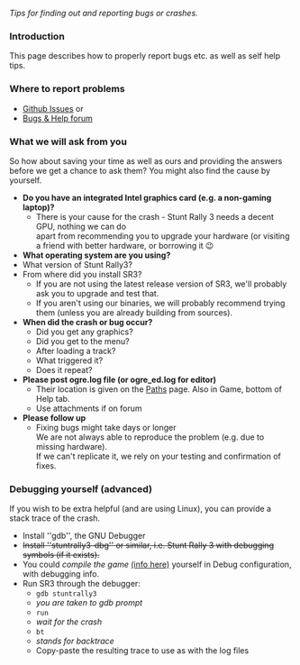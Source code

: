 _Tips for finding out and reporting bugs or crashes._

### Introduction

This page describes how to properly report bugs etc. as well as self help tips.

### Where to report problems

  * [Github Issues](https://github.com/stuntrally/stuntrally3/issues) or
  * [Bugs & Help forum](https://forum.freegamedev.net/viewforum.php?f=78)

### What we will ask from you

So how about saving your time as well as ours and providing the answers before we get a chance to ask them? You might also find the cause by yourself.

  * **Do you have an integrated Intel graphics card (e.g. a non-gaming laptop)?**
    * There is your cause for the crash - Stunt Rally 3 needs a decent GPU, nothing we can do  
    apart from recommending you to upgrade your hardware (or visiting a friend with better hardware, or borrowing it 😉
  * **What operating system are you using?**
  * What version of Stunt Rally3?
  * From where did you install SR3?
    * If you are not using the latest release version of SR3, we'll probably ask you to upgrade and test that.
    * If you aren't using our binaries, we will probably recommend trying them (unless you are already building from sources).
  * **When did the crash or bug occur?**
    * Did you get any graphics?
    * Did you get to the menu?
    * After loading a track?
    * What triggered it?
    * Does it repeat?
  * **Please post ogre.log file (or ogre_ed.log for editor)**
    * Their location is given on the [Paths](Paths.md) page. Also in Game, bottom of Help tab.
    * Use attachments if on forum
  * **Please follow up**
    * Fixing bugs might take days or longer  
    We are not always able to reproduce the problem (e.g. due to missing hardware).  
    If we can't replicate it, we rely on your testing and confirmation of fixes.

### Debugging yourself (advanced)

If you wish to be extra helpful (and are using Linux), you can provide a stack trace of the crash.

  - Install ''gdb'', the GNU Debugger
  - <del>Install ''stuntrally3-dbg'' or similar, i.e. Stunt Rally 3 with debugging symbols (if it exists).</del>
  - You could *compile the game* [(info here)](Building.md) yourself in Debug configuration, with debugging info.
  - Run SR3 through the debugger:
    * `gdb stuntrally3`
    * _you are taken to gdb prompt_
    * `run`
    * _wait for the crash_
    * `bt`
    * _stands for backtrace_
    * Copy-paste the resulting trace to use as with the log files
  